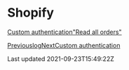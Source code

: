 # Shopify

[Custom authentication](/platform/shopify/custom-authentication)["Read all orders"](/platform/shopify/read-all-orders)

[Previouslog](/platform/liquid/tags/log)[NextCustom authentication](/platform/shopify/custom-authentication)

Last updated 2021-09-23T15:49:22Z